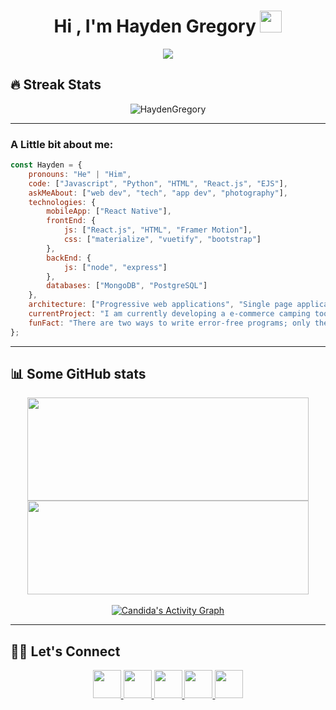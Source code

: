 <h1 align="center">Hi , I'm Hayden Gregory <img src="https://media.giphy.com/media/hvRJCLFzcasrR4ia7z/giphy.gif" width="35"></h1>
<p align="center">
  <a href="https://github.com/DenverCoder1/readme-typing-svg"><img src="https://readme-typing-svg.herokuapp.com?lines=Full+Stack+Web+Developer;Outdoor%20lover;Always%20learning%20new%20things&center=true&width=500&height=50"></a>
</p>

## 🔥 Streak Stats
<p align="center"><img src="https://github-readme-streak-stats.herokuapp.com/?user=HaydenGregory&theme=vue" alt="HaydenGregory"  /></p>
<hr>
<h3>A Little bit about me: </h3>

```javascript
const Hayden = {
    pronouns: "He" | "Him",
    code: ["Javascript", "Python", "HTML", "React.js", "EJS"],
    askMeAbout: ["web dev", "tech", "app dev", "photography"],
    technologies: {
        mobileApp: ["React Native"],
        frontEnd: {
            js: ["React.js", "HTML", "Framer Motion"],
            css: ["materialize", "vuetify", "bootstrap"]
        },
        backEnd: {
            js: ["node", "express"]
        },
        databases: ["MongoDB", "PostgreSQL"]
    },
    architecture: ["Progressive web applications", "Single page applications"],
    currentProject: "I am currently developing a e-commerce camping tools and clothing website using React.js, Node.js, MongoDB, and StripeAPI.",
    funFact: "There are two ways to write error-free programs; only the third one works"
};
```

<hr>

## 📊 Some GitHub stats
<p align="center">
  <img align="center" width="450" height="165" src="https://github-readme-stats.vercel.app/api?username=HaydenGregory&show_icons=true&hide_border=false&line_height=20&show_owner=true&theme=vue"/>
<img align="center" width="450" height="150" src="https://github-readme-stats.vercel.app/api/top-langs/?username=HaydenGregory&layout=compact&hide=HTML&langs_count=10&theme=vue"/>
    <br/>  <br/>
   <a href="https://github.com/HaydenGregory"><img alt="Candida's Activity Graph" src="https://activity-graph.herokuapp.com/graph?username=HaydenGregory&custom_title=Hayden%20Gregory's%20Contribution%20Graph&theme=react-dark" /></a>

</p>
<hr>

## 🙋‍♀️ Let's Connect
<p align="center">
  <a href="mailto:gregory00123@gmail.com"><img src="https://www.vectorlogo.zone/logos/gmail/gmail-tile.svg" width="45">
  <a href="https://www.linkedin.com/in/hayden-gregory-55b960a5/"><img src="https://www.vectorlogo.zone/logos/linkedin/linkedin-tile.svg" width="45">
  <a href="https://github.com/HaydenGregory"><img src="https://www.vectorlogo.zone/logos/github/github-tile.svg" width="45">
  <a href="https://www.instagram.com/happy__accident__/"><img src="https://www.vectorlogo.zone/logos/instagram/instagram-tile.svg" width="45">
  <a href="https://twitter.com/happy_acident_"><img src="https://www.vectorlogo.zone/logos/twitter/twitter-tile.svg" width="45">
</p>
